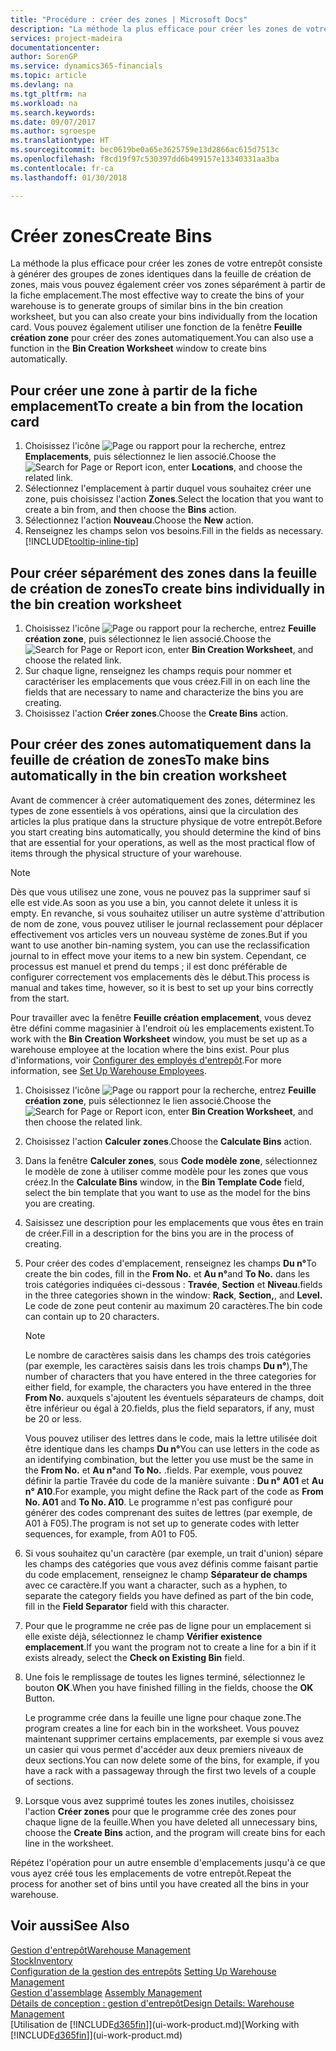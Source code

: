 ```yaml
---
title: "Procédure : créer des zones | Microsoft Docs"
description: "La méthode la plus efficace pour créer les zones de votre entrepôt consiste à générer des groupes de zones identiques dans la feuille de création de zones, mais vous pouvez également créer vos zones séparément."
services: project-madeira
documentationcenter: 
author: SorenGP
ms.service: dynamics365-financials
ms.topic: article
ms.devlang: na
ms.tgt_pltfrm: na
ms.workload: na
ms.search.keywords: 
ms.date: 09/07/2017
ms.author: sgroespe
ms.translationtype: HT
ms.sourcegitcommit: bec0619be0a65e3625759e13d2866ac615d7513c
ms.openlocfilehash: f8cd19f97c530397dd6b499157e13340331aa3ba
ms.contentlocale: fr-ca
ms.lasthandoff: 01/30/2018

---
```

# <a name="create-bins"></a><span data-ttu-id="38c84-103">Créer zones</span><span class="sxs-lookup"><span data-stu-id="38c84-103">Create Bins</span></span>
<span data-ttu-id="38c84-104">La méthode la plus efficace pour créer les zones de votre entrepôt consiste à générer des groupes de zones identiques dans la feuille de création de zones, mais vous pouvez également créer vos zones séparément à partir de la fiche emplacement.</span><span class="sxs-lookup"><span data-stu-id="38c84-104">The most effective way to create the bins of your warehouse is to generate groups of similar bins in the bin creation worksheet, but you can also create your bins individually from the location card.</span></span> <span data-ttu-id="38c84-105">Vous pouvez également utiliser une fonction de la fenêtre **Feuille création zone** pour créer des zones automatiquement.</span><span class="sxs-lookup"><span data-stu-id="38c84-105">You can also use a function in the **Bin Creation Worksheet** window to create bins automatically.</span></span>  

## <a name="to-create-a-bin-from-the-location-card"></a><span data-ttu-id="38c84-106">Pour créer une zone à partir de la fiche emplacement</span><span class="sxs-lookup"><span data-stu-id="38c84-106">To create a bin from the location card</span></span>  
1.  <span data-ttu-id="38c84-107">Choisissez l'icône ![Page ou rapport pour la recherche](media/ui-search/search_small.png "icône Page ou rapport pour la recherche"), entrez **Emplacements**, puis sélectionnez le lien associé.</span><span class="sxs-lookup"><span data-stu-id="38c84-107">Choose the ![Search for Page or Report](media/ui-search/search_small.png "Search for Page or Report icon") icon, enter **Locations**, and choose the related link.</span></span>  
2.  <span data-ttu-id="38c84-108">Sélectionnez l'emplacement à partir duquel vous souhaitez créer une zone, puis choisissez l'action **Zones**.</span><span class="sxs-lookup"><span data-stu-id="38c84-108">Select the location that you want to create a bin from, and then choose the **Bins** action.</span></span>  
3. <span data-ttu-id="38c84-109">Sélectionnez l'action **Nouveau**.</span><span class="sxs-lookup"><span data-stu-id="38c84-109">Choose the **New** action.</span></span>
4. <span data-ttu-id="38c84-110">Renseignez les champs selon vos besoins.</span><span class="sxs-lookup"><span data-stu-id="38c84-110">Fill in the fields as necessary.</span></span> [!INCLUDE[tooltip-inline-tip](includes/tooltip-inline-tip_md.md)]  

## <a name="to-create-bins-individually-in-the-bin-creation-worksheet"></a><span data-ttu-id="38c84-111">Pour créer séparément des zones dans la feuille de création de zones</span><span class="sxs-lookup"><span data-stu-id="38c84-111">To create bins individually in the bin creation worksheet</span></span>  
1.  <span data-ttu-id="38c84-112">Choisissez l'icône ![Page ou rapport pour la recherche](media/ui-search/search_small.png "icône Page ou rapport pour la recherche"), entrez **Feuille création zone**, puis sélectionnez le lien associé.</span><span class="sxs-lookup"><span data-stu-id="38c84-112">Choose the ![Search for Page or Report](media/ui-search/search_small.png "Search for Page or Report icon") icon, enter **Bin Creation Worksheet**, and choose the related link.</span></span>  
2.  <span data-ttu-id="38c84-113">Sur chaque ligne, renseignez les champs requis pour nommer et caractériser les emplacements que vous créez.</span><span class="sxs-lookup"><span data-stu-id="38c84-113">Fill in on each line the fields that are necessary to name and characterize the bins you are creating.</span></span>  
3.  <span data-ttu-id="38c84-114">Choisissez l'action **Créer zones**.</span><span class="sxs-lookup"><span data-stu-id="38c84-114">Choose the **Create Bins** action.</span></span>  

## <a name="to-make-bins-automatically-in-the-bin-creation-worksheet"></a><span data-ttu-id="38c84-115">Pour créer des zones automatiquement dans la feuille de création de zones</span><span class="sxs-lookup"><span data-stu-id="38c84-115">To make bins automatically in the bin creation worksheet</span></span>  
<span data-ttu-id="38c84-116">Avant de commencer à créer automatiquement des zones, déterminez les types de zone essentiels à vos opérations, ainsi que la circulation des articles la plus pratique dans la structure physique de votre entrepôt.</span><span class="sxs-lookup"><span data-stu-id="38c84-116">Before you start creating bins automatically, you should determine the kind of bins that are essential for your operations, as well as the most practical flow of items through the physical structure of your warehouse.</span></span>  

> [!NOTE]  
>  <span data-ttu-id="38c84-117">Dès que vous utilisez une zone, vous ne pouvez pas la supprimer sauf si elle est vide.</span><span class="sxs-lookup"><span data-stu-id="38c84-117">As soon as you use a bin, you cannot delete it unless it is empty.</span></span> <span data-ttu-id="38c84-118">En revanche, si vous souhaitez utiliser un autre système d'attribution de nom de zone, vous pouvez utiliser le journal reclassement pour déplacer effectivement vos articles vers un nouveau système de zones.</span><span class="sxs-lookup"><span data-stu-id="38c84-118">But if you want to use another bin-naming system, you can use the reclassification journal to in effect move your items to a new bin system.</span></span> <span data-ttu-id="38c84-119">Cependant, ce processus est manuel et prend du temps ; il est donc préférable de configurer correctement vos emplacements dès le début.</span><span class="sxs-lookup"><span data-stu-id="38c84-119">This process is manual and takes time, however, so it is best to set up your bins correctly from the start.</span></span>  

<span data-ttu-id="38c84-120">Pour travailler avec la fenêtre **Feuille création emplacement**, vous devez être défini comme magasinier à l'endroit où les emplacements existent.</span><span class="sxs-lookup"><span data-stu-id="38c84-120">To work with the **Bin Creation Worksheet** window, you must be set up as a warehouse employee at the location where the bins exist.</span></span> <span data-ttu-id="38c84-121">Pour plus d'informations, voir [Configurer des employés d'entrepôt](warehouse-how-to-set-up-warehouse-employees.md).</span><span class="sxs-lookup"><span data-stu-id="38c84-121">For more information, see [Set Up Warehouse Employees](warehouse-how-to-set-up-warehouse-employees.md).</span></span>    

1.  <span data-ttu-id="38c84-122">Choisissez l'icône ![Page ou rapport pour la recherche](media/ui-search/search_small.png "icône Page ou rapport pour la recherche"), entrez **Feuille création zone**, puis sélectionnez le lien associé.</span><span class="sxs-lookup"><span data-stu-id="38c84-122">Choose the ![Search for Page or Report](media/ui-search/search_small.png "Search for Page or Report icon") icon, enter **Bin Creation Worksheet**, and then choose the related link.</span></span>  
2.  <span data-ttu-id="38c84-123">Choisissez l'action **Calculer zones**.</span><span class="sxs-lookup"><span data-stu-id="38c84-123">Choose the **Calculate Bins** action.</span></span>
3. <span data-ttu-id="38c84-124">Dans la fenêtre **Calculer zones**, sous **Code modèle zone**, sélectionnez le modèle de zone à utiliser comme modèle pour les zones que vous créez.</span><span class="sxs-lookup"><span data-stu-id="38c84-124">In the **Calculate Bins** window, in the **Bin Template Code** field, select the bin template that you want to use as the model for the bins you are creating.</span></span>
4.  <span data-ttu-id="38c84-125">Saisissez une description pour les emplacements que vous êtes en train de créer.</span><span class="sxs-lookup"><span data-stu-id="38c84-125">Fill in a description for the bins you are in the process of creating.</span></span>  
5.  <span data-ttu-id="38c84-126">Pour créer des codes d'emplacement, renseignez les champs **Du n°**</span><span class="sxs-lookup"><span data-stu-id="38c84-126">To create the bin codes, fill in the **From No.**</span></span> <span data-ttu-id="38c84-127">et **Au n°**</span><span class="sxs-lookup"><span data-stu-id="38c84-127">and **To No.**</span></span> <span data-ttu-id="38c84-128">dans les trois catégories indiquées ci\-dessous : **Travée**, **Section** et **Niveau**.</span><span class="sxs-lookup"><span data-stu-id="38c84-128">fields in the three categories shown in the window: **Rack**, **Section,**, and **Level.**</span></span> <span data-ttu-id="38c84-129">Le code de zone peut contenir au maximum 20 caractères.</span><span class="sxs-lookup"><span data-stu-id="38c84-129">The bin code can contain up to 20 characters.</span></span>  

    > [!NOTE]  
    >  <span data-ttu-id="38c84-130">Le nombre de caractères saisis dans les champs des trois catégories \(par exemple, les caractères saisis dans les trois champs **Du n°**\),</span><span class="sxs-lookup"><span data-stu-id="38c84-130">The number of characters that you have entered in the three categories for either field, for example, the characters you have entered in the three **From No.**</span></span> <span data-ttu-id="38c84-131">auxquels s'ajoutent les éventuels séparateurs de champs, doit être inférieur ou égal à 20.</span><span class="sxs-lookup"><span data-stu-id="38c84-131">fields, plus the field separators, if any, must be 20 or less.</span></span>  

     <span data-ttu-id="38c84-132">Vous pouvez utiliser des lettres dans le code, mais la lettre utilisée doit être identique dans les champs **Du n°**</span><span class="sxs-lookup"><span data-stu-id="38c84-132">You can use letters in the code as an identifying combination, but the letter you use must be the same in the **From No.**</span></span> <span data-ttu-id="38c84-133">et **Au n°**</span><span class="sxs-lookup"><span data-stu-id="38c84-133">and **To No.**</span></span> <span data-ttu-id="38c84-134">.</span><span class="sxs-lookup"><span data-stu-id="38c84-134">fields.</span></span> <span data-ttu-id="38c84-135">Par exemple, vous pouvez définir la partie Travée du code de la manière suivante : **Du n° A01** et **Au n° A10**.</span><span class="sxs-lookup"><span data-stu-id="38c84-135">For example, you might define the Rack part of the code as **From No. A01** and **To No. A10**.</span></span> <span data-ttu-id="38c84-136">Le programme n'est pas configuré pour générer des codes comprenant des suites de lettres (par exemple, de A01 à F05).</span><span class="sxs-lookup"><span data-stu-id="38c84-136">The program is not set up to generate codes with letter sequences, for example, from A01 to F05.</span></span>  

6.  <span data-ttu-id="38c84-137">Si vous souhaitez qu'un caractère (par exemple, un trait d'union) sépare les champs des catégories que vous avez définis comme faisant partie du code emplacement, renseignez le champ **Séparateur de champs** avec ce caractère.</span><span class="sxs-lookup"><span data-stu-id="38c84-137">If you want a character, such as a hyphen, to separate the category fields you have defined as part of the bin code, fill in the **Field Separator** field with this character.</span></span>  
7.  <span data-ttu-id="38c84-138">Pour que le programme ne crée pas de ligne pour un emplacement si elle existe déjà, sélectionnez le champ **Vérifier existence emplacement**.</span><span class="sxs-lookup"><span data-stu-id="38c84-138">If you want the program not to create a line for a bin if it exists already, select the **Check on Existing Bin** field.</span></span>  
8. <span data-ttu-id="38c84-139">Une fois le remplissage de toutes les lignes terminé, sélectionnez le bouton **OK**.</span><span class="sxs-lookup"><span data-stu-id="38c84-139">When you have finished filling in the fields, choose the **OK** Button.</span></span>

    <span data-ttu-id="38c84-140">Le programme crée dans la feuille une ligne pour chaque zone.</span><span class="sxs-lookup"><span data-stu-id="38c84-140">The program creates a line for each bin in the worksheet.</span></span> <span data-ttu-id="38c84-141">Vous pouvez maintenant supprimer certains emplacements, par exemple si vous avez un casier qui vous permet d'accéder aux deux premiers niveaux de deux sections.</span><span class="sxs-lookup"><span data-stu-id="38c84-141">You can now delete some of the bins, for example, if you have a rack with a passageway through the first two levels of a couple of sections.</span></span>  

9. <span data-ttu-id="38c84-142">Lorsque vous avez supprimé toutes les zones inutiles, choisissez l'action **Créer zones** pour que le programme crée des zones pour chaque ligne de la feuille.</span><span class="sxs-lookup"><span data-stu-id="38c84-142">When you have deleted all unnecessary bins, choose the **Create Bins** action, and the program will create bins for each line in the worksheet.</span></span>  

<span data-ttu-id="38c84-143">Répétez l'opération pour un autre ensemble d'emplacements jusqu'à ce que vous ayez créé tous les emplacements de votre entrepôt.</span><span class="sxs-lookup"><span data-stu-id="38c84-143">Repeat the process for another set of bins until you have created all the bins in your warehouse.</span></span>  

## <a name="see-also"></a><span data-ttu-id="38c84-144">Voir aussi</span><span class="sxs-lookup"><span data-stu-id="38c84-144">See Also</span></span>  
[<span data-ttu-id="38c84-145">Gestion d'entrepôt</span><span class="sxs-lookup"><span data-stu-id="38c84-145">Warehouse Management</span></span>](warehouse-manage-warehouse.md)  
[<span data-ttu-id="38c84-146">Stock</span><span class="sxs-lookup"><span data-stu-id="38c84-146">Inventory</span></span>](inventory-manage-inventory.md)  
<span data-ttu-id="38c84-147">[Configuration de la gestion des entrepôts](warehouse-setup-warehouse.md)   </span><span class="sxs-lookup"><span data-stu-id="38c84-147">[Setting Up Warehouse Management](warehouse-setup-warehouse.md)   </span></span>  
<span data-ttu-id="38c84-148">[Gestion d'assemblage](assembly-assemble-items.md)  </span><span class="sxs-lookup"><span data-stu-id="38c84-148">[Assembly Management](assembly-assemble-items.md)  </span></span>  
[<span data-ttu-id="38c84-149">Détails de conception : gestion d'entrepôt</span><span class="sxs-lookup"><span data-stu-id="38c84-149">Design Details: Warehouse Management</span></span>](design-details-warehouse-management.md)  
<span data-ttu-id="38c84-150">[Utilisation de [!INCLUDE[d365fin](includes/d365fin_md.md)]](ui-work-product.md)</span><span class="sxs-lookup"><span data-stu-id="38c84-150">[Working with [!INCLUDE[d365fin](includes/d365fin_md.md)]](ui-work-product.md)</span></span>

